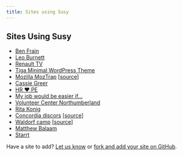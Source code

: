 ```yaml
---
title: Sites using Susy
---
```


## Sites Using Susy

- [Ben Frain](http://benfrain.com/)
- [Leo Burnett](http://leoburnett.co.uk/)
- [Renault TV](http://renault.tv/)
- [Tiga Minimal WordPress Theme](http://satrya.me/demo/tiga/)
- [Mozilla MozTrap](https://moztrap.mozilla.org/) [[source](https://github.com/mozilla/moztrap "MozTrap source")]
- [Cassie Greer](http://www.cassiegreer.com)
- [HR &hearts; PE](http://www.hrlovespe.com/)
- [My job would be easier if...](http://www.myjobwouldbeeasierif.com/)
- [Volunteer Center Northumberland](https://volunteeringnorthumberland.org.uk/)
- [Rita Konig](http://ritakonig.com/)
- [Concordia discors](http://www.ffzg.unizg.hr/zbor/) [[source](https://github.com/silvenon/concordia-discors "discords source")]
- [Waldorf camp](http://waldorfcamp.net/) [[source](https://github.com/jimick/waldorfcamp "Waldorf source")]
- [Matthew Balaam](http://www.matthewbalaam.co.uk/)
- [Starrt](http://starrt.dk/)

Have a site to add? [Let us know](http://twitter.com/compasssusy/) or [fork and add your site on GitHub](https://github.com/ericam/susy).
